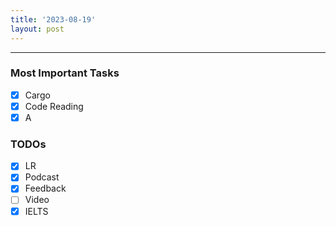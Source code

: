 ```yaml
---
title: '2023-08-19'
layout: post
---
```


---

### Most Important Tasks

- [x] Cargo
- [x] Code Reading
- [x] A

### TODOs

- [x] LR
- [x] Podcast
- [x] Feedback
- [ ] Video
- [x] IELTS
